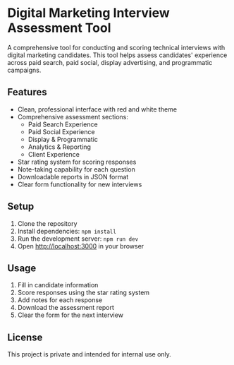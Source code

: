# Digital Marketing Interview Assessment Tool

A comprehensive tool for conducting and scoring technical interviews with digital marketing candidates. This tool helps assess candidates' experience across paid search, paid social, display advertising, and programmatic campaigns.

## Features

- Clean, professional interface with red and white theme
- Comprehensive assessment sections:
  - Paid Search Experience
  - Paid Social Experience
  - Display & Programmatic
  - Analytics & Reporting
  - Client Experience
- Star rating system for scoring responses
- Note-taking capability for each question
- Downloadable reports in JSON format
- Clear form functionality for new interviews

## Setup

1. Clone the repository
2. Install dependencies: `npm install`
3. Run the development server: `npm run dev`
4. Open [http://localhost:3000](http://localhost:3000) in your browser

## Usage

1. Fill in candidate information
2. Score responses using the star rating system
3. Add notes for each response
4. Download the assessment report
5. Clear the form for the next interview

## License

This project is private and intended for internal use only.
